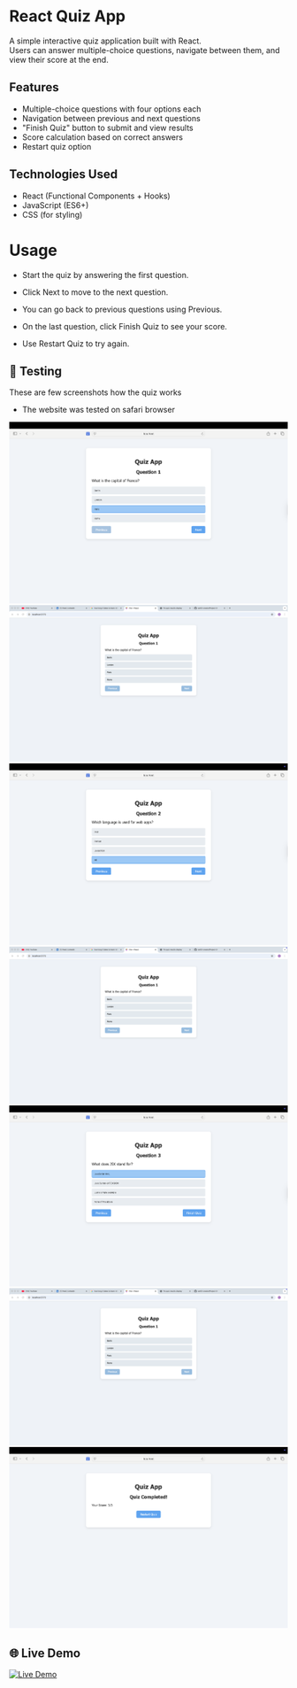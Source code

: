 # React Quiz App

A simple interactive quiz application built with React.  
Users can answer multiple-choice questions, navigate between them, and view their score at the end.

## Features

- Multiple-choice questions with four options each
- Navigation between previous and next questions
- "Finish Quiz" button to submit and view results
- Score calculation based on correct answers
- Restart quiz option

## Technologies Used

- React (Functional Components + Hooks)
- JavaScript (ES6+)
- CSS (for styling)



# Usage 

- Start the quiz by answering the first question.

-  Click Next to move to the next question.

-  You can go back to previous questions using Previous.

- On the last question, click Finish Quiz to see your score.

-  Use Restart Quiz to try again.


 ## 📸 Testing

These are few screenshots how the quiz works

- The website was tested on safari browser

![quiz1](./src/assets/quiz1.png)
![quiz2](./src/assets/quiz2.png)
![quiz3](./src/assets/quiz3.png)
![quiz4](./src/assets/quiz4.png)
![quiz5](./src/assets/quiz5.png)
![quiz6](./src/assets/quiz6.png)
![quiz7](./src/assets/quiz7.png)



## 🌐 Live Demo

[![Live Demo](https://img.shields.io/badge/Live-Demo-blue?style=for-the-badge)](https://quiz-hpga8bxiq-sai-chaitanya-gaddams-projects.vercel.app)



